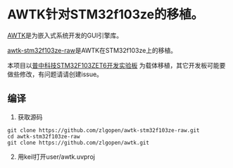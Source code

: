 # AWTK针对STM32f103ze的移植。

[AWTK](https://github.com/zlgopen/awtk)是为嵌入式系统开发的GUI引擎库。

[awtk-stm32f103ze-raw](https://github.com/zlgopen/awtk-stm32f103ze-raw)是AWTK在STM32f103ze上的移植。

本项目以[普中科技STM32F103ZET6开发实验板](https://item.taobao.com/item.htm?spm=a230r.1.14.1.50a130e8TMKYMC&id=558855281660&ns=1&abbucket=5#detail) 为载体移植，其它开发板可能要做些修改，有问题请请创建issue。

## 编译

1. 获取源码

```
git clone https://github.com/zlgopen/awtk-stm32f103ze-raw.git
cd awtk-stm32f103ze-raw
git clone https://github.com/zlgopen/awtk.git
```

2. 用keil打开user/awtk.uvproj


